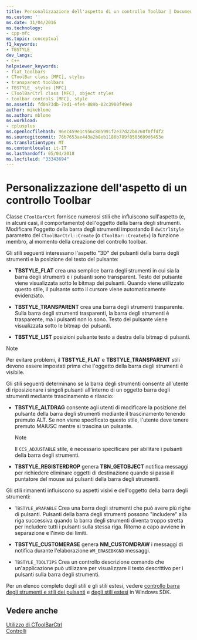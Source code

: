 ```yaml
---
title: Personalizzazione dell'aspetto di un controllo Toolbar | Documenti Microsoft
ms.custom: ''
ms.date: 11/04/2016
ms.technology:
- cpp-mfc
ms.topic: conceptual
f1_keywords:
- TBSTYLE_
dev_langs:
- C++
helpviewer_keywords:
- flat toolbars
- CToolBar class [MFC], styles
- transparent toolbars
- TBSTYLE_ styles [MFC]
- CToolBarCtrl class [MFC], object styles
- toolbar controls [MFC], style
ms.assetid: fd0a73db-7ad1-4fe4-889b-02c3980f49e8
author: mikeblome
ms.author: mblome
ms.workload:
- cplusplus
ms.openlocfilehash: 96ec459e1c956c805991f2e37d22b8260f0ffdf2
ms.sourcegitcommit: 76b7653ae443a2b8eb1186b789f8503609d6453e
ms.translationtype: MT
ms.contentlocale: it-IT
ms.lasthandoff: 05/04/2018
ms.locfileid: "33343694"
---
```

# <a name="customizing-the-appearance-of-a-toolbar-control"></a>Personalizzazione dell'aspetto di un controllo Toolbar
Classe `CToolBarCtrl` fornisce numerosi stili che influiscono sull'aspetto (e, in alcuni casi, il comportamento) dell'oggetto della barra degli strumenti. Modificare l'oggetto della barra degli strumenti impostando il `dwCtrlStyle` parametro del `CToolBarCtrl::Create` (o `CToolBar::CreateEx`) la funzione membro, al momento della creazione del controllo toolbar.  
  
 Gli stili seguenti interessano l'aspetto "3D" dei pulsanti della barra degli strumenti e la posizione del testo del pulsante:  
  
-   **TBSTYLE_FLAT** crea una semplice barra degli strumenti in cui sia la barra degli strumenti e i pulsanti sono transparent. Testo del pulsante viene visualizzata sotto le bitmap dei pulsanti. Quando viene utilizzato questo stile, il pulsante sotto il cursore viene automaticamente evidenziato.  
  
-   **TBSTYLE_TRANSPARENT** crea una barra degli strumenti trasparente. Sulla barra degli strumenti trasparenti, la barra degli strumenti è trasparente, ma i pulsanti non lo sono. Testo del pulsante viene visualizzata sotto le bitmap dei pulsanti.  
  
-   **TBSTYLE_LIST** posizioni pulsante testo a destra della bitmap di pulsanti.  
  
> [!NOTE]
>  Per evitare problemi, il **TBSTYLE_FLAT** e **TBSTYLE_TRANSPARENT** stili devono essere impostati prima che l'oggetto della barra degli strumenti è visibile.  
  
 Gli stili seguenti determinano se la barra degli strumenti consente all'utente di riposizionare i singoli pulsanti all'interno di un oggetto barra degli strumenti mediante trascinamento e rilascio:  
  
-   **TBSTYLE_ALTDRAG** consente agli utenti di modificare la posizione del pulsante della barra degli strumenti mediante il trascinamento tenendo premuto ALT. Se non viene specificato questo stile, l'utente deve tenere premuto MAIUSC mentre si trascina un pulsante.  
  
    > [!NOTE]
    >  Il `CCS_ADJUSTABLE` stile, è necessario specificare per abilitare i pulsanti della barra degli strumenti.  
  
-   **TBSTYLE_REGISTERDROP** genera **TBN_GETOBJECT** notifica messaggi per richiedere eliminare oggetti di destinazione quando si passa il puntatore del mouse sui pulsanti della barra degli strumenti.  
  
 Gli stili rimanenti influiscono su aspetti visivi e dell'oggetto della barra degli strumenti:  
  
-   `TBSTYLE_WRAPABLE` Crea una barra degli strumenti che può avere più righe di pulsanti. Pulsanti della barra degli strumenti possono "includere" alla riga successiva quando la barra degli strumenti diventa troppo stretta per includere tutti i pulsanti sulla stessa riga. Ritorno a capo avviene in separazione e l'invio dei limiti.  
  
-   **TBSTYLE_CUSTOMERASE** genera **NM_CUSTOMDRAW** i messaggi di notifica durante l'elaborazione `WM_ERASEBKGND` messaggi.  
  
-   `TBSTYLE_TOOLTIPS` Crea un controllo descrizione comando che un'applicazione può utilizzare per visualizzare il testo descrittivo per i pulsanti sulla barra degli strumenti.  
  
 Per un elenco completo degli stili e gli stili estesi, vedere [controllo barra degli strumenti e stili dei pulsanti](http://msdn.microsoft.com/library/windows/desktop/bb760439) e [degli stili estesi](http://msdn.microsoft.com/library/windows/desktop/bb760430) in Windows SDK.  
  
## <a name="see-also"></a>Vedere anche  
 [Utilizzo di CToolBarCtrl](../mfc/using-ctoolbarctrl.md)   
 [Controlli](../mfc/controls-mfc.md)

